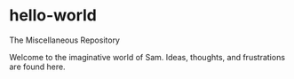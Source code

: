 # hello-world

The Miscellaneous Repository

Welcome to the imaginative world of Sam.
Ideas, thoughts, and frustrations are found here.
